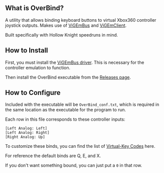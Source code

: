 ## What is OverBind?
A utility that allows binding keyboard buttons to virtual Xbox360 controller joystick outputs. Makes use of [ViGEmBus](https://github.com/nefarius/ViGEmBus/) and [ViGEmClient](https://github.com/nefarius/ViGEmClient).

Built specifically with Hollow Knight speedruns in mind.

## How to Install
First, you must install the [ViGEmBus driver](https://github.com/nefarius/ViGEmBus/releases). This is necessary for the controller emulation to function.

Then install the OverBind executable from the [Releases page](https://github.com/cjonas1999/OverBind/releases).

## How to Configure
Included with the executable will be `OverBind_conf.txt`, which is required in the same location as the executable for the program to run.

Each row in this file corresponds to these controller inputs:
```
[Left Analog: Left]
[Left Analog: Right]
[Right Analog: Up]
```
To customize these binds, you can find the list of [Virtual-Key Codes](https://learn.microsoft.com/en-us/windows/win32/inputdev/virtual-key-codes) here.

For reference the default binds are Q, E, and X.

If you don't want something bound, you can just put a `0` in that row.
